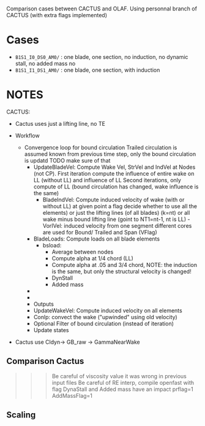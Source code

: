 #
Comparison cases between CACTUS and OLAF.
Using personnal branch of CACTUS (with extra flags implemented)


# Cases
- `B1S1_I0_DS0_AM0/` : one blade, one section, no induction, no dynamic stall, no added mass no 
- `B1S1_I1_DS1_AM0/` : one blade, one section, with induction




# NOTES

CACTUS:
- Cactus uses just a lifting line, no TE

- Workflow
    - Convergence loop for bound circulation 
         Trailed circulation is assumed known from previous time step, only the bound circulation is updatd TODO make sure of that
        - UpdateBladeVel: Compute Wake Vel, StrVel and IndVel at Nodes (not CP). 
             First iteration compute the influence of entire wake on LL (without LL) and influence of LL
             Second iterations, only compute of LL (bound circulation has changed, wake influence is the same)
             - BladeIndVel: Compute induced velocity of wake (with or without LL) at given point
                    a flag decide whether to use all the elements)
                    or just the lifting lines (of all blades) (k=nt)
                    or all wake minus bound lifting line (goint to NT1=nt-1, nt is LL)
                  -VorIVel: induced velocity from one segment
                        different cores are used for Bound/ Trailed and Span (VFlag)
        - BladeLoads: Compute loads on all blade elements
            - bsload:
                - Average between nodes 
                - Compute alpha at 1/4 chord (LL)
                - Compute alpha at .05 and 3/4 chord, NOTE: the induction is the same, but only the structural velocity is changed!
                - DynStall
                - Added mass
        -
        -
        - Outputs
        - UpdateWakeVel: Compute induced velocity on all elements
        - Conlp: convect the wake ("upwinded" using old velocity)
        - Optional Filter of bound circulation (instead of iteration) 
        - Update states

- Cactus use Cldyn-> GB_raw -> GammaNearWake


Comparison Cactus
-----------------
>>> Be careful of viscosity value it was wrong in previous input files
>>> Be careful of RE interp, compile openfast with flag
>>> DynaStall and Added mass have an impact
     prflag=1 AddMassFlag=1

Scaling
-------
